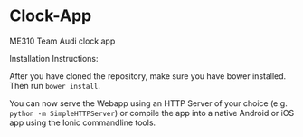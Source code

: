 # Clock-App
ME310 Team Audi clock app

Installation Instructions:

After you have cloned the repository, make sure you have bower installed. Then run `bower install`.

You can now serve the Webapp using an HTTP Server of your choice (e.g. `python -m SimpleHTTPServer`) or compile the app into a native Android or iOS app using the Ionic commandline tools.
